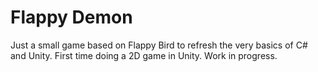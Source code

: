# Flappy Demon
Just a small game based on Flappy Bird to refresh the very basics of C# and Unity.
First time doing a 2D game in Unity.
Work in progress.
